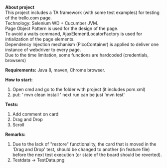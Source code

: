 **About project** <br />
This project includes a TA framework (with some test examples) for testing of the trello.com page.<br />
Technology:  Selenium WD + Cucumber JVM. <br />
Page Object Pattern is used for the design of the page. <br />
To avoid a waits command, AjaxElementLocatorFactory is used for intialization of the page elements.<br />
Dependency Injection mechanism  (PicoContainer) is applied to deliver one instance of webdriver to every page.<br />
Due to the time limitation, some functions are hardcoded (credentials, browsers)

**Requirements:**
Java 8, maven, Chrome browser.

**How to start:**
1. Open cmd and go to the folder with project (it includes pom.xml)
2. put: '  mvn clean install  '
next run can be just 'mvn test'

**Tests:**
1. Add comment on card
2. Drag and Drop
3. Scroll

**Remarks:**
1. Due to the lack of "restore" functionality, the card that is moved in the 'Drag and Drop' test, should be changed to another (in feature file) before the next test execution (or state of the board should be reverted).
2. Testdata -> TestData.png
 
